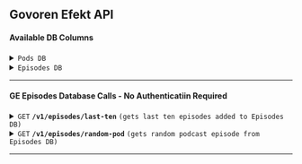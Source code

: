 ## Govoren Efekt API

#### Available DB Columns

<details><summary><code>Pods DB</code></summary>   

<sub>
> | filed       | type    | desciption                            | API Exposed |
> |-------------|---------|---------------------------------------|-------------|
> | podcast_id  | INTEGER | Podcast ID in GE Pods DB              | No          |
> | title       | TEXT    | Podcast Name                          | No          |
> | description | TEXT    | Podcast Description                   | No          |
> | website     | TEXT    | Podcast Website Link                  | No          |
> | rssfeed     | TEXT    | Podcast RSS Feed Link                 | No          |
> | etag        | TEXT    | RSS Feed Latest etag                  | No          |
> | modified    | TEXT    | Last-Modified from RSS Feed           | No          |
</sub>
</details>

<details><summary><code>Episodes DB</code></summary>   
 

> | filed       | type    | desciption                               | API Exposed |
> |-------------|---------|------------------------------------------|-------------|
> | geid        | INTEGER | Episode ID in GE Episode DB              | Yes         |
> | guid        | TEXT    | Episode GUID                             | Yes         |
> | podcast_id  | INTEGER | Podcast ID in GE Pods DB                 | Yes         |
> | link        | TEXT    | Episode Link                             | Yes         |
> | audio       | TEXT    | Link to Episode Audio                    | Yes         |
> | image       | TEXT    | Link to Episode Image                    | Yes         |
> | title       | TEXT    | Episode Title                            | Yes         |
> | description | TEXT    | Epispde Description                      | Yes         |
> | pubdate     | TEXT    | Episode Publication Date                 | Yes         |
> | duration    | TEXT    | Episode Duration                         | Yes         |
> | explicit    | TEXT    | Aadult Language or Sexual Content        | Yes         |
> | lenght      | TEXT    | Episode Lenght in bytes                  | Yes         |
> | author      | TEXT    | Episode Author                           | Yes         |
> | episodeno   | TEXT    | Episode number (Podcast Internal)        | Yes         |
> | seasonno    | TEXT    | Episode Season Number (Podcast Internal) | Yes         |

</details>

------------------------------------------------------------------------------------------

#### GE Episodes Database Calls - No Authenticatiin Required

<details> <summary><code>GET</code> <code><b>/v1/episodes/last-ten</b></code> <code>(gets last ten episodes added to Episodes DB)</code></summary>

##### Parameters

> None

##### Responses

> | http code     | content-type                      | response                                                            |
> |---------------|-----------------------------------|---------------------------------------------------------------------|
> | 200           | application/json                  | JSON string                                                         |

##### Example cURL

> ```javascript
>  curl --location --request GET 'https://api.govorenefekt.bg/v1/last-ten' 
> ```

</details>

<details>
 <summary><code>GET</code> <code><b>/v1/episodes/random-pod</b></code> <code>(gets random podcast episode from Episodes DB)</code></summary>

##### Parameters

> None

##### Responses

> | http code     | content-type                      | response                                                            |
> |---------------|-----------------------------------|---------------------------------------------------------------------|
> | 200           |  application/json                 | JSON string                                                         |

##### Example cURL

> ```javascript
>  curl --location --request GET 'https://api.govorenefekt.bg/v1/episodes/random-pod'
> ```

</details>

------------------------------------------------------------------------------------------
